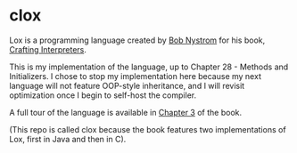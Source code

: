 # clox

Lox is a programming language created by [Bob Nystrom](https://stuffwithstuff.com/)
for his book, [Crafting Interpreters](http://craftinginterpreters.com/).

This is my implementation of the language, up to Chapter 28 - Methods and Initializers.
I chose to stop my implementation here because my next language will not feature OOP-style
inheritance, and I will revisit optimization once I begin to self-host the compiler.

A full tour of the language is available in
[Chapter 3](http://craftinginterpreters.com/the-lox-language.html) of the book.

(This repo is called clox because the book features two implementations of Lox, first in
Java and then in C).
